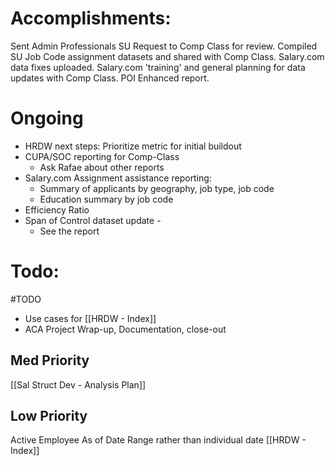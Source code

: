 # Accomplishments:
Sent Admin Professionals SU Request to Comp Class for review. 
Compiled SU Job Code assignment datasets and shared with Comp Class.
Salary.com data fixes uploaded.
Salary.com 'training' and general planning for data updates with Comp Class.
POI Enhanced report.

# Ongoing
- HRDW next steps: Prioritize metric for initial buildout
- CUPA/SOC reporting for Comp-Class
	- Ask Rafae about other reports
- Salary.com Assignment assistance reporting:
	- Summary of applicants by geography, job type, job code
	- Education summary by job code
- Efficiency Ratio 
- Span of Control dataset update - 
	- See the report 

# Todo:
#TODO
- Use cases for [[HRDW - Index]]
- ACA Project Wrap-up, Documentation, close-out
## Med Priority
[[Sal Struct Dev - Analysis Plan]]

## Low Priority
Active Employee As of Date Range rather than individual date
[[HRDW - Index]]


